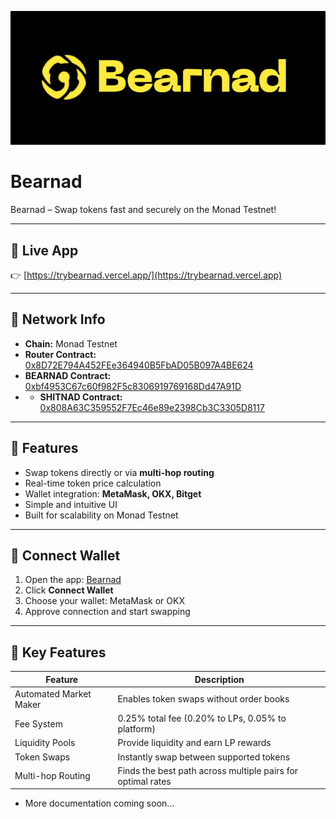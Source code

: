 ![Bearnad DEX Logo](bearnadlogo.png)

# Bearnad

Bearnad – Swap tokens fast and securely on the Monad Testnet!

---

## 🔗 Live App
👉 [https://trybearnad.vercel.app/](https://trybearnad.vercel.app)

---

## 📌 Network Info
- **Chain:** Monad Testnet  
- **Router Contract:** [0x8D72E794A452FEe364940B5FbAD05B097A4BE624](https://testnet.monadexplorer.com/address/0x8D72E794A452FEe364940B5FbAD05B097A4BE624)
- **BEARNAD Contract:** [0xbf4953C67c60f982F5c8306919769168Dd47A91D](https://testnet.monadexplorer.com/address/0xbf4953C67c60f982F5c8306919769168Dd47A91D)
- - **SHITNAD Contract:** [0x808A63C359552F7Ec46e89e2398Cb3C3305D8117](https://testnet.monadexplorer.com/address/0x808A63C359552F7Ec46e89e2398Cb3C3305D8117)
---

## 🚀 Features
- Swap tokens directly or via **multi-hop routing**  
- Real-time token price calculation  
- Wallet integration: **MetaMask, OKX, Bitget**  
- Simple and intuitive UI  
- Built for scalability on Monad Testnet  

---

## 🦊 Connect Wallet
1. Open the app: [Bearnad](https://trybearnad.vercel.app/)  
2. Click **Connect Wallet**  
3. Choose your wallet: MetaMask or OKX  
4. Approve connection and start swapping  

---

## 🚀 Key Features

| Feature                | Description |
|-------------------------|-------------|
| Automated Market Maker  | Enables token swaps without order books |
| Fee System              | 0.25% total fee (0.20% to LPs, 0.05% to platform) |
| Liquidity Pools         | Provide liquidity and earn LP rewards |
| Token Swaps             | Instantly swap between supported tokens |
| Multi-hop Routing       | Finds the best path across multiple pairs for optimal rates |


- More documentation coming soon...

